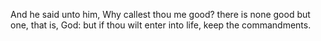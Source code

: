 And he said unto him, Why callest thou me good? there is none good but one, that is, God: but if thou wilt enter into life, keep the commandments.

